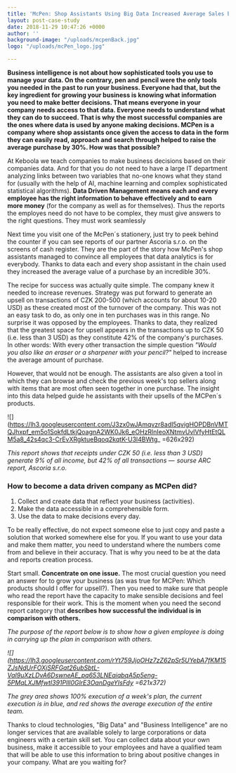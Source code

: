 ```yaml
---
title: 'McPen: Shop Assistants Using Big Data Increased Average Sales by 30 %'
layout: post-case-study
date: 2018-11-29 10:47:26 +0000
author: ''
background-image: "/uploads/mcpenBack.jpg"
logo: "/uploads/mcPen_logo.jpg"

---
```

**Business intelligence is not about how sophisticated tools you use to manage your data. On the contrary, pen and pencil were the only tools you needed in the past to run your business. Everyone had that, but the key ingredient for growing your business is knowing what information you need to make better decisions. That means everyone in your company needs access to that data. Everyone needs to understand what they can do to succeed. That is why the most successful companies are the ones where data is used by anyone making decisions. MCPen is a company where shop assistants once given the access to data in the form they can easily read, approach and search through helped to raise the average purchase by 30%. How was that possible?**

At Keboola we teach companies to make business decisions based on their companies data. And for that you do not need to have a large IT department analyzing links between two variables that no-one knows what they stand for (usually with the help of AI, machine learning and complex sophisticated statistical algorithms). **Data Driven Management means each and every employee has the right information to behave effectively and to earn more money** (for the company as well as for themselves). Thus the reports the employes need do not have to be complex, they must give answers to the right questions. They must work seamlessly

Next time you visit one of the McPen´s stationery, just try to peek behind the counter if you can see reports of our partner Ascoria s.r.o. on the screens of cash register. They are the part of the story how McPen's shop assistants managed to convince all employees that data analytics is for everybody. Thanks to data each and every shop assistant in the chain used they increased the average value of a purchase by an incredible 30%.

The recipe for success was actually quite simple. The company knew it needed to increase revenues. Strategy was put forward to generate an upsell on transactions of CZK 200-500 (which accounts for about 10-20 USD) as these created most of the turnover of the company. This was not an easy task to do, as only one in ten purchases was in this range. No surprise it was opposed by the employees. Thanks to data, they realized that the greatest space for upsell appears in the transactions up to CZK 50 (i.e. less than 3 USD) as they constitute 42% of the company's purchases. In other words: With every other transaction the simple question _"Would you also like an eraser or a sharpener with your pencil?"_ helped to increase the average amount of purchase.

However, that would not be enough. The assistants are also given a tool in which they can browse and check the previous week's top sellers along with items that are most often seen together in one purchase. The insight into this data helped guide he assistants with their upsells of the MCPen´s products.

![](https://lh3.googleusercontent.com/J3zx0wJAmqvzr8adI5qvigHOPDBnVMTQJhxpf_em5o1SokfdLtkjQoagnA2WK0Jk6_eOHzRlnIeoXNtmvUvlVfyHtEtQLM5a8_42s4qc3-CrEvXRgktueBqoq2kqtK-U3l4BWtg_ =626x292)

_This report shows that receipts under CZK 50 (i.e. less than 3 USD) generate 9% of all income, but 42% of all transactions —  sourse ARC report, Ascoria s.r.o._

### **How to become a data driven company as MCPen did?**

1. Collect and create data that reflect your business (activities).
2. Make the data accessible in a comprehensible form.
3. Use the data to make decisions every day.

To be really effective, do not expect someone else to just copy and paste a solution that worked somewhere else for you. If you want to use your data and make them matter, you need to understand where the numbers come from and believe in their accuracy. That is why you need to be at the data and reports creation process.

Start small. **Concentrate on one issue.** The most crucial question you need an answer for to grow your business (as was true for MCPen: Which products should I offer for upsell?). Then you need to make sure that people who read the report have the capacity to make sensible decisions and feel responsible for their work. This is the moment when you need the second report category that **describes how successful the individual is in comparison with others.**

_The purpose of the report below is to show how a given employee is doing in carrying up the plan in comparison with others._

_![](https://lh3.googleusercontent.com/rYt759JjoOHz7zZ62pSr5UYebA7fKM15ZJsNdUrFOXjSRFGqt26ubSbtL-VaI9uXzLDvA6DswneAE_pq653LNEaiqbqA5p5eng-5PMqLXJMfwtI391Plll0GlrE3OanDgeYIsFdy =621x372)_

_The grey area shows 100% execution of a week's plan, the current execution is in blue, and red shows the average execution of the entire team._

Thanks to cloud technologies, "Big Data" and "Business Intelligence" are no longer services that are available solely to large corporations or data engineers with a certain skill set. You can collect data about your own business, make it accessible to your employees and have a qualified team that will be able to use this information to bring about positive changes in your company. What are you waiting for?